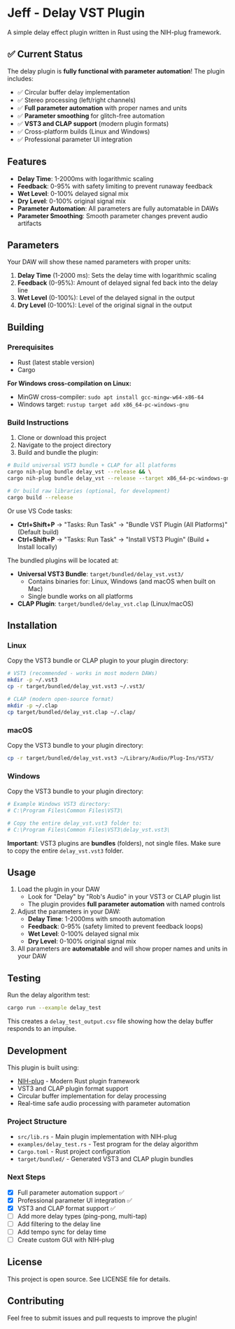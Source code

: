# Jeff - Delay VST Plugin

A simple delay effect plugin written in Rust using the NIH-plug framework.

## ✅ Current Status

The delay plugin is **fully functional with parameter automation**! The plugin includes:

- ✅ Circular buffer delay implementation
- ✅ Stereo processing (left/right channels)
- ✅ **Full parameter automation** with proper names and units
- ✅ **Parameter smoothing** for glitch-free automation
- ✅ **VST3 and CLAP support** (modern plugin formats)
- ✅ Cross-platform builds (Linux and Windows)
- ✅ Professional parameter UI integration

## Features

- **Delay Time**: 1-2000ms with logarithmic scaling
- **Feedback**: 0-95% with safety limiting to prevent runaway feedback
- **Wet Level**: 0-100% delayed signal mix
- **Dry Level**: 0-100% original signal mix
- **Parameter Automation**: All parameters are fully automatable in DAWs
- **Parameter Smoothing**: Smooth parameter changes prevent audio artifacts

## Parameters

Your DAW will show these named parameters with proper units:

1. **Delay Time** (1-2000 ms): Sets the delay time with logarithmic scaling
2. **Feedback** (0-95%): Amount of delayed signal fed back into the delay line
3. **Wet Level** (0-100%): Level of the delayed signal in the output
4. **Dry Level** (0-100%): Level of the original signal in the output

## Building

### Prerequisites

- Rust (latest stable version)
- Cargo

**For Windows cross-compilation on Linux:**
- MinGW cross-compiler: `sudo apt install gcc-mingw-w64-x86-64`
- Windows target: `rustup target add x86_64-pc-windows-gnu`

### Build Instructions

1. Clone or download this project
2. Navigate to the project directory
3. Build and bundle the plugin:

```bash
# Build universal VST3 bundle + CLAP for all platforms
cargo nih-plug bundle delay_vst --release && \
cargo nih-plug bundle delay_vst --release --target x86_64-pc-windows-gnu

# Or build raw libraries (optional, for development)
cargo build --release
```

Or use VS Code tasks:
- **Ctrl+Shift+P** → "Tasks: Run Task" → "Bundle VST Plugin (All Platforms)" (Default build)
- **Ctrl+Shift+P** → "Tasks: Run Task" → "Install VST3 Plugin" (Build + Install locally)

The bundled plugins will be located at:
- **Universal VST3 Bundle**: `target/bundled/delay_vst.vst3/` 
  - Contains binaries for: Linux, Windows (and macOS when built on Mac)
  - Single bundle works on all platforms
- **CLAP Plugin**: `target/bundled/delay_vst.clap` (Linux/macOS)

## Installation

### Linux
Copy the VST3 bundle or CLAP plugin to your plugin directory:
```bash
# VST3 (recommended - works in most modern DAWs)
mkdir -p ~/.vst3
cp -r target/bundled/delay_vst.vst3 ~/.vst3/

# CLAP (modern open-source format)
mkdir -p ~/.clap
cp target/bundled/delay_vst.clap ~/.clap/
```

### macOS
Copy the VST3 bundle to your plugin directory:
```bash
cp -r target/bundled/delay_vst.vst3 ~/Library/Audio/Plug-Ins/VST3/
```

### Windows
Copy the VST3 bundle to your plugin directory:
```bash
# Example Windows VST3 directory:
# C:\Program Files\Common Files\VST3\

# Copy the entire delay_vst.vst3 folder to:
# C:\Program Files\Common Files\VST3\delay_vst.vst3\
```

**Important**: VST3 plugins are **bundles** (folders), not single files. Make sure to copy the entire `delay_vst.vst3` folder.

## Usage

1. Load the plugin in your DAW
   - Look for "Delay" by "Rob's Audio" in your VST3 or CLAP plugin list
   - The plugin provides **full parameter automation** with named controls
2. Adjust the parameters in your DAW:
   - **Delay Time**: 1-2000ms with smooth automation
   - **Feedback**: 0-95% (safety limited to prevent feedback loops)
   - **Wet Level**: 0-100% delayed signal mix
   - **Dry Level**: 0-100% original signal mix
3. All parameters are **automatable** and will show proper names and units in your DAW

## Testing

Run the delay algorithm test:
```bash
cargo run --example delay_test
```

This creates a `delay_test_output.csv` file showing how the delay buffer responds to an impulse.

## Development

This plugin is built using:
- [NIH-plug](https://github.com/robbert-vdh/nih-plug) - Modern Rust plugin framework
- VST3 and CLAP plugin format support
- Circular buffer implementation for delay processing
- Real-time safe audio processing with parameter automation

### Project Structure
- `src/lib.rs` - Main plugin implementation with NIH-plug
- `examples/delay_test.rs` - Test program for the delay algorithm  
- `Cargo.toml` - Rust project configuration
- `target/bundled/` - Generated VST3 and CLAP plugin bundles

### Next Steps
- [x] Full parameter automation support ✅
- [x] Professional parameter UI integration ✅  
- [x] VST3 and CLAP format support ✅
- [ ] Add more delay types (ping-pong, multi-tap)
- [ ] Add filtering to the delay line
- [ ] Add tempo sync for delay time
- [ ] Create custom GUI with NIH-plug

## License

This project is open source. See LICENSE file for details.

## Contributing

Feel free to submit issues and pull requests to improve the plugin!
